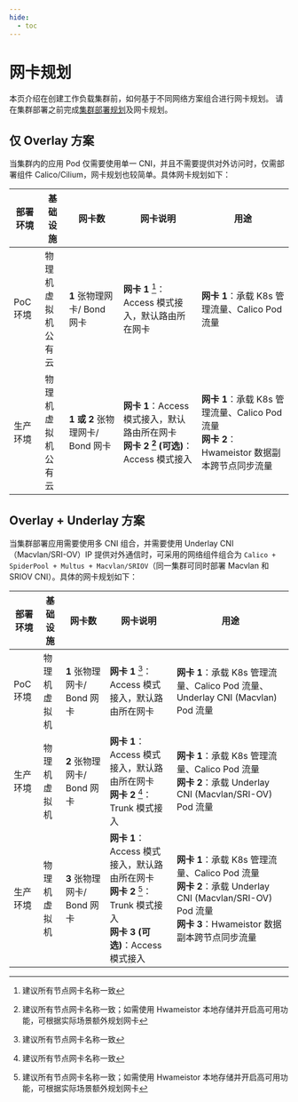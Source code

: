 ```yaml
---
hide:
  - toc
---
```


# 网卡规划

本页介绍在创建工作负载集群前，如何基于不同网络方案组合进行网卡规划。
请在集群部署之前完成[集群部署规划](../../install/commercial/deploy-plan.md)及网卡规划。

## 仅 Overlay 方案

当集群内的应用 Pod 仅需要使用单一 CNI，并且不需要提供对外访问时，仅需部署组件 Calico/Cilium，网卡规划也较简单。具体网卡规划如下：

| 部署环境       | 基础设施             | 网卡数             | 网卡说明                 | 用途           |
| -------------- | ----------------- | ----------------- | ----------------------- | ------------- |
| PoC 环境<br /> | 物理机<br />虚拟机<br />公有云 | **1** 张物理网卡/ Bond 网卡      | **网卡 1** [^1]：Access 模式接入，默认路由所在网卡                                        | **网卡 1**：承载 K8s 管理流量、Calico Pod 流量                                                                |
| 生产环境<br /> | 物理机<br />虚拟机<br />公有云 | **1 或 2** 张物理网卡/ Bond 网卡 | **网卡 1**：Access 模式接入，默认路由所在网卡<br />**网卡 2 [^2] (可选)**：Access 模式接入 | **网卡 1**：承载 K8s 管理流量、Calico Pod 流量<br />**网卡 2**：Hwameistor 数据副本跨节点同步流量 |

## Overlay + Underlay 方案

当集群部署应用需要使用多 CNI 组合，并需要使用 Underlay CNI（Macvlan/SRI-OV）IP 提供对外通信时，可采用的网络组件组合为 `Calico + SpiderPool + Multus + Macvlan/SRIOV`（同一集群可同时部署 Macvlan 和 SRIOV CNI）。具体的网卡规划如下：

| 部署环境       | 基础设施             | 网卡数             | 网卡说明                 | 用途           |
| -------------- | ----------------- | ----------------- | ----------------------- | ------------- |
| PoC 环境       | 物理机<br />虚拟机<br /> | **1** 张物理网卡/ Bond 网卡 | **网卡 1** [^1]：Access 模式接入，默认路由所在网卡                                                                         | **网卡 1**：承载 K8s 管理流量、Calico Pod 流量、Underlay CNI (Macvlan) Pod 流量                                                                                  |
| 生产环境<br /> | 物理机<br />虚拟机<br /> | **2** 张物理网卡/ Bond 网卡 | **网卡 1**：Access 模式接入，默认路由所在网卡<br />**网卡 2** [^1]：Trunk 模式接入                                         | **网卡 1**：承载 K8s 管理流量、Calico Pod 流量<br />**网卡 2**：承载 Underlay CNI (Macvlan/SRI-OV) Pod 流量                                                    |
| 生产环境<br /> | 物理机<br />虚拟机<br /> | **3** 张物理网卡/ Bond 网卡 | **网卡 1**：Access 模式接入，默认路由所在网卡<br />**网卡 2** [^2]：Trunk 模式接入<br />**网卡 3 (可选)**：Access 模式接入 | **网卡 1**：承载 K8s 管理流量、Calico Pod 流量<br />**网卡 2**：承载 Underlay CNI (Macvlan/SRI-OV) Pod 流量<br />**网卡 3**：Hwameistor 数据副本跨节点同步流量 |

[^1]: 建议所有节点网卡名称一致
[^2]: 建议所有节点网卡名称一致；如需使用 Hwameistor 本地存储并开启高可用功能，可根据实际场景额外规划网卡
